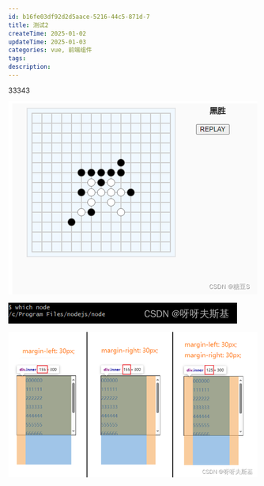 ```yaml
---
id: b16fe03df92d2d5aace-5216-44c5-871d-7
title: 测试2
createTime: 2025-01-02
updateTime: 2025-01-03
categories: vue, 前端组件
tags:
description:
---
```


33343

![在这里插入图片描述](..\post-assets\00e1ab5e-15fe-4f8d-a33b-d7335aeff09c.png)

![在这里插入图片描述](..\post-assets\8a0b9a6e-0c99-4211-8fe5-2b19ccbb76f7.png)

![alt text](../post-assets/1cdf963a-8e02-4f94-b38c-5be02eb9ce66.png)
